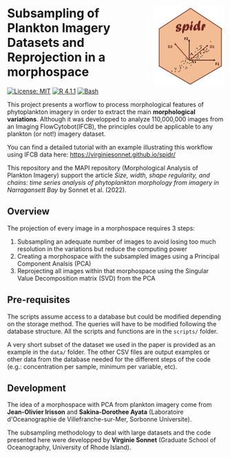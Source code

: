 
<!-- README.md is generated from README.Rmd. -->

# <img src="figures/spidr_logo.PNG" align="right" height="185.5"/> Subsampling of Plankton Imagery Datasets and Reprojection in a morphospace 

<!-- badges: start -->

[![License: MIT](https://img.shields.io/badge/license-MIT-green.svg)](https://opensource.org/licenses/MIT) [![R 4.1.1](https://img.shields.io/badge/R-4.1.1-red.svg)](https://www.r-project.org/) [![Bash](https://img.shields.io/badge/Bash-grey.svg)](https://www.gnu.org/software/bash/)

<!-- badges: end -->

This project presents a worflow to process morphological features of phytoplankton imagery in order to extract the main **morphological variations**. Although it was developped to analyze 110,000,000 images from an Imaging FlowCytobot(IFCB), the principles could be applicable to any plankton (or not!) imagery dataset. 

You can find a detailed tutorial with an example illustrating this workflow using IFCB data here: https://virginiesonnet.github.io/spidr/

This repository and the MAPI repository (Morphological Analysis of Plankton Imagery) support the article *Size, width, shape regularity, and chains: time series analysis of phytoplankton morphology from imagery in Narragansett Bay* by Sonnet et al. (2022).

## Overview

The projection of every image in a morphospace requires 3 steps: 

1. Subsampling  an adequate number of images to avoid losing too much resolution in the variations but reduce the computing power
2. Creating a morphospace with the subsampled images using a Principal Component Analsis (PCA)
3. Reprojecting all images within that morphospace using the Singular Value Decomposition matrix (SVD) from the PCA  


## Pre-requisites 

The scripts assume access to a database but could be modified depending on the storage method. 
The queries will have to be modified following the database structure. 
All the scripts and functions are in the `scripts/` folder.

A very short subset of the dataset we used in the paper is provided as an example in the `data/` folder. The other CSV files are output examples or other data from the database needed for the different steps of the code (e.g.: concentration per sample, minimum per variable, etc). 


## Development 

The idea of a morphospace with PCA from plankton imagery come from  **Jean-Olivier Irisson** and **Sakina-Dorothee Ayata** (Laboratoire d'Oceanographie de Villefranche-sur-Mer, Sorbonne Universite). 

The subsampling methodology to deal with large datasets and the code presented here were developped by **Virginie Sonnet** (Graduate School of Oceanography, University of Rhode Island). 






